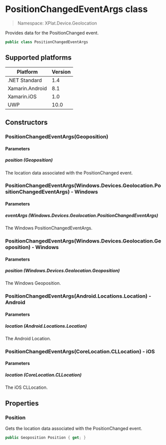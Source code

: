 # PositionChangedEventArgs class

> Namespace: XPlat.Device.Geolocation

Provides data for the PositionChanged event.

```csharp
public class PositionChangedEventArgs
```

## Supported platforms

| Platform | Version |
| --- | --- |
| .NET Standard | 1.4 |
| Xamarin.Android | 8.1 |
| Xamarin.iOS  | 1.0 |
| UWP | 10.0 |

## Constructors

### PositionChangedEventArgs(Geoposition)

#### Parameters
##### position (Geoposition)
The location data associated with the PositionChanged event.

### PositionChangedEventArgs(Windows.Devices.Geolocation.PositionChangedEventArgs) - Windows

#### Parameters
##### eventArgs (Windows.Devices.Geolocation.PositionChangedEventArgs)
The Windows PositionChangedEventArgs.

### PositionChangedEventArgs(Windows.Devices.Geolocation.Geoposition) - Windows

#### Parameters
##### position (Windows.Devices.Geolocation.Geoposition)
The Windows Geoposition.

### PositionChangedEventArgs(Android.Locations.Location) - Android

#### Parameters
##### location (Android.Locations.Location)
The Android Location.

### PositionChangedEventArgs(CoreLocation.CLLocation) - iOS

#### Parameters
##### location (CoreLocation.CLLocation)
The iOS CLLocation.

## Properties

### Position

Gets the location data associated with the PositionChanged event.

```csharp
public Geoposition Position { get; }
```
